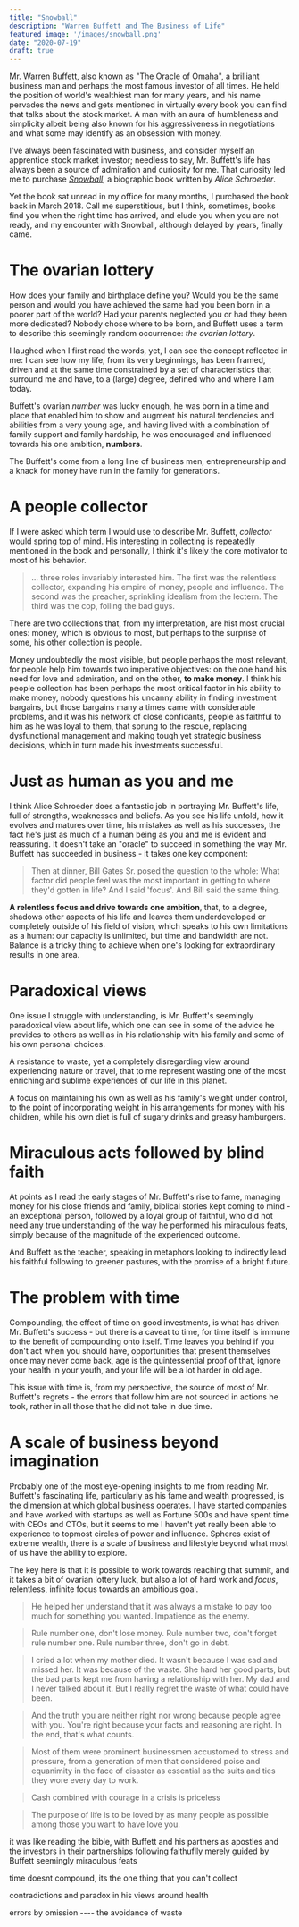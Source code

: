 ```yaml
---
title: "Snowball"
description: "Warren Buffett and The Business of Life"
featured_image: '/images/snowball.png'
date: "2020-07-19"
draft: true
---
```

Mr. Warren Buffett, also known as "The Oracle of Omaha", a brilliant business man and perhaps the most famous investor of all times. He held the position of world's wealthiest man for many years, and his name pervades the news and gets mentioned in virtually every book you can find that talks about the stock market. A man with an aura of humbleness and simplicity albeit being also known for his aggressiveness in negotiations and what some may identify as an obsession with money.
  
I've always been fascinated with business, and consider myself an apprentice stock market investor; needless to say, Mr. Buffett's life has always been a source of admiration and curiosity for me. That curiosity led me to purchase [_Snowball_](https://amzn.to/2OJoPAg), a biographic book written by _Alice Schroeder_.

Yet the book sat unread in my office for many months, I purchased the book back in March 2018. Call me superstitious, but I think, sometimes, books find you when the right time has arrived, and elude you when you are not ready, and my encounter with Snowball, although delayed by years, finally came.

# The ovarian lottery

How does your family and birthplace define you? Would you be the same person and would you have achieved the same had you been born in a poorer part of the world? Had your parents neglected you or had they been more dedicated? Nobody chose where to be born, and Buffett uses a term to describe this seemingly random occurrence: _the ovarian lottery_.

I laughed when I first read the words, yet, I can see the concept reflected in me: I can see how my life, from its very beginnings, has been framed, driven and at the same time constrained by a set of characteristics that surround me and have, to a (large) degree, defined who and where I am today.

Buffett's ovarian _number_ was lucky enough, he was born in a time and place that enabled him to show and augment his natural tendencies and abilities from a very young age, and having lived with a combination of family support and family hardship, he was encouraged and influenced towards his one ambition, **numbers**.

The Buffett's come from a long line of business men, entrepreneurship and a knack for money have run in the family for generations.

# A people collector

If I were asked which term I would use to describe Mr. Buffett, _collector_ would spring top of mind. His interesting in collecting is repeatedly mentioned in the book and personally, I think it's likely the core motivator to most of his behavior.

> ... three roles invariably interested him. The first was the relentless collector, expanding his empire of money, people and influence. The second was the preacher, sprinkling idealism from the lectern. The third was the cop, foiling the bad guys.

There are two collections that, from my interpretation, are hist most crucial ones: money, which is obvious to most, but perhaps to the surprise of some, his other collection is people.

Money undoubtedly the most visible, but people perhaps the most relevant, for people help him towards two imperative objectives: on the one hand his need for love and admiration, and on the other, **to make money**. I think his people collection has been perhaps the most critical factor in his ability to make money, nobody questions his uncanny ability in finding investment bargains, but those bargains many a times came with considerable problems, and it was his network of close confidants, people as faithful to him as he was loyal to them, that sprung to the rescue, replacing dysfunctional management and making tough yet strategic business decisions, which in turn made his investments successful.

# Just as human as you and me

I think Alice Schroeder does a fantastic job in portraying Mr. Buffett's life, full of strengths, weaknesses and beliefs. As you see his life unfold, how it evolves and matures over time, his mistakes as well as his successes, the fact he's just as much of a human being as you and me is evident and reassuring. It doesn't take an "oracle" to succeed in something the way Mr. Buffett has succeeded in business - it takes one key component:

> Then at dinner, Bill Gates Sr. posed the question to the whole: What factor did people feel was the most important in getting to where they'd gotten in life? And I said 'focus'. And Bill said the same thing.

**A relentless focus and drive towards one ambition**, that, to a degree, shadows other aspects of his life and leaves them underdeveloped or completely outside of his field of vision, which speaks to his own limitations as a human: our capacity is unlimited, but time and bandwidth are not. Balance is a tricky thing to achieve when one's looking for extraordinary results in one area.

# Paradoxical views

One issue I struggle with understanding, is Mr. Buffett's seemingly paradoxical view about life, which one can see in some of the advice he provides to others as well as in his relationship with his family and some of his own personal choices.

A resistance to waste, yet a completely disregarding view around experiencing nature or travel, that to me represent wasting one of the most enriching and sublime experiences of our life in this planet.

A focus on maintaining his own as well as his family's weight under control, to the point of incorporating weight in his arrangements for money with his children, while his own diet is full of sugary drinks and greasy hamburgers.

# Miraculous acts followed by blind faith

At points as I read the early stages of Mr. Buffett's rise to fame, managing money for his close friends and family, biblical stories kept coming to mind - an exceptional person, followed by a loyal group of faithful, who did not need any true understanding of the way he performed his miraculous feats, simply because of the magnitude of the experienced outcome.

And Buffett as the teacher, speaking in metaphors looking to indirectly lead his faithful following to greener pastures, with the promise of a bright future. 

# The problem with time

Compounding, the effect of time on good investments, is what has driven Mr. Buffett's success - but there is a caveat to time, for time itself is immune to the benefit of compounding onto itself. Time leaves you behind if you don't act when you should have, opportunities that present themselves once may never come back, age is the quintessential proof of that, ignore your health in your youth, and your life will be a lot harder in old age.

This issue with time is, from my perspective, the source of most of Mr. Buffett's regrets - the errors that follow him are not sourced in actions he took, rather in all those that he did not take in due time.



# A scale of business beyond imagination

Probably one of the most eye-opening insights to me from reading Mr. Buffett's fascinating life, particularly as his fame and wealth progressed, is the dimension at which global business operates. I have started companies and have worked with startups as well as Fortune 500s and have spent time with CEOs and CTOs, but it seems to me I haven't yet really been able to experience to topmost circles of power and influence. Spheres exist of extreme wealth, there is a scale of business and lifestyle beyond what most of us have the ability to explore.

The key here is that it is possible to work towards reaching that summit, and it takes a bit of ovarian lottery luck, but also a lot of hard work and *focus*, relentless, infinite focus towards an ambitious goal.


> He helped her understand that it was always a mistake to pay too much for something you wanted. Impatience as the enemy.



> Rule number one, don't lose money. Rule number two, don't forget rule number one. Rule number three, don't go in debt.

> I cried a lot when my mother died. It wasn't because I was sad and missed her. It was because of the waste. She hard her good parts, but the bad parts kept me from having a relationship with her. My dad and I never talked about it. But I really regret the waste of what could have been.

> And the truth you are neither right nor wrong because people agree with you. You're right because your facts and reasoning are right. In the end, that's what counts.

> Most of them were prominent businessmen accustomed to stress and pressure, from a generation of men that considered poise and equanimity in the face of disaster as essential as the suits and ties they wore every day to work.

> Cash combined with courage in a crisis is priceless

> The purpose of life is to be loved by as many people as possible among those you want to have love you.
>


it was like reading the bible, with Buffett and his partners as apostles and the investors in their partnerships following faithuflly merely guided by Buffett seemingly miraculous feats

time doesnt compound, its the one thing that you can't collect

contradictions and paradox in his views around health

errors by omission ---- the avoidance of waste
